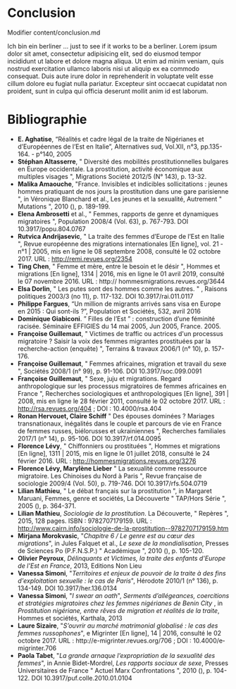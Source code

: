 # Conclusion
Modifier content/conclusion.md

Ich bin ein berliner … just to see if it works to be a berliner.
Lorem ipsum dolor sit amet, consectetur adipisicing elit, sed do eiusmod tempor incididunt ut labore et dolore magna aliqua. Ut enim ad minim veniam, quis nostrud exercitation ullamco laboris nisi ut aliquip ex ea commodo consequat. Duis aute irure dolor in reprehenderit in voluptate velit esse cillum dolore eu fugiat nulla pariatur. Excepteur sint occaecat cupidatat non proident, sunt in culpa qui officia deserunt mollit anim id est laborum.



# Bibliographie

- **E. Aghatise**, “Réalités et cadre légal de la traite de Nigérianes et d’Européennes de l’Est en Italie”, Alternatives sud, Vol.XII, n°3, pp.135-164. - p°140,  2005
- **Stéphan Altasserre**, " Diversité des mobilités prostitutionnelles bulgares en Europe occidentale. La prostitution, activité économique aux multiples visages ", Migrations Société 2012/5 (N° 143), p. 13-32.
- **Malika Amaouche**, "France. Invisibles et indicibles sollicitations : jeunes hommes pratiquant de nos jours la prostitution dans une gare parisienne ", in Véronique Blanchard et al., Les jeunes et la sexualité, Autrement " Mutations ", 2010 (), p. 189-199.
- **Elena Ambrosetti** et al., " Femmes, rapports de genre et dynamiques migratoires ", Population 2008/4 (Vol. 63), p. 767-793. DOI 10.3917/popu.804.0767
- **Rutvica Andrijasevic**, " La traite des femmes d’Europe de l’Est en Italie ", Revue européenne des migrations internationales [En ligne], vol. 21 ­ n°1 | 2005, mis en ligne le 08 septembre 2008, consulté le 02 octobre 2017. URL : http://remi.revues.org/2354
- **Ting Chen**, " Femme et mère, entre le besoin et le désir ", Hommes et migrations [En ligne], 1314 | 2016, mis en ligne le 01 avril 2019, consulté le 07 novembre 2016. URL : http:// hommesmigrations.revues.org/3644
- **Elsa Dorlin**, " Les putes sont des hommes comme les autres. " , Raisons politiques 2003/3 (no 11), p. 117-132. DOI 10.3917/rai.011.0117
- **Philippe Fargues**, “Un million de migrants arrivés sans visa en Europe en 2015 : Qui sont-ils ?”, Population et Sociétés, 532, avril 2016
- **Dominique Giabiconi**. ” Filles de l’Est ” : construction d’une féminité racisée. Séminaire EFFIGIES du 14 mai 2005, Jun 2005, France. 2005. <halshs-00003981>
- **Françoise Guillemaut**, " Victimes de traffic ou actrices d'un processus migratoire ? Saisir la voix des femmes migrantes prostituées par la recherche-action (enquête) ", Terrains & travaux 2006/1 (n° 10), p. 157-176.
- **Françoise Guillemaut**, " Femmes africaines, migration et travail du sexe ", Sociétés 2008/1 (n° 99), p. 91-106. DOI 10.3917/soc.099.0091
- **Françoise Guillemaut**, " Sexe, juju et migrations. Regard anthropologique sur les processus migratoires de femmes africaines en France ", Recherches sociologiques et anthropologiques [En ligne], 39­1 | 2008, mis en ligne le 28 février 2011, consulté le 02 octobre 2017. URL : http://rsa.revues.org/404 ; DOI : 10.4000/rsa.404
- **Ronan Hervouet, Claire Schiff** " Des épouses dominées ? Mariages transnationaux, inégalités dans le couple et parcours de vie en France de femmes russes, biélorusses et ukrainiennes ", Recherches familiales 2017/1 (n° 14), p. 95-106. DOI 10.3917/rf.014.0095
- **Florence Lévy**, " Chiffonniers ou prostituées ", Hommes et migrations [En ligne], 1311 | 2015, mis en ligne le 01 juillet 2018, consulté le 24 février 2016. URL : http://hommesmigrations.revues.org/3276
- **Florence Lévy, Marylène Lieber** " La sexualité comme ressource migratoire. Les Chinoises du Nord à Paris ", Revue française de sociologie 2009/4 (Vol. 50), p. 719-746. DOI 10.3917/rfs.504.0719
- **Lilian Mathieu**, " Le débat français sur la prostitution ", in Margaret Maruani, Femmes, genre et sociétés, La Découverte " TAP/Hors Série ", 2005 (), p. 364-371.
- **Lilian Mathieu**, *Sociologie de la prostitution*. La Découverte, " Repères ", 2015, 128 pages. ISBN : 9782707179159. URL : http://www.cairn.info/sociologie-de-la-prostitution--9782707179159.htm
- **Mirjana Morokvasic**, "*Chapitre 6 / Le genre est au cœur des migrations*", in Jules Falquet et al., *Le sexe de la mondialisation*, Presses de Sciences Po (P.F.N.S.P.) " Académique ", 2010 (), p. 105-120.
- **Olivier Peyroux**, *Délinquants et Victimes, la traite des enfants d'Europe de l'Est en France*, 2013, Editions Non Lieu
- **Vanessa Simoni**, "*Territoires et enjeux de pouvoir de la traite à des fins d'exploitation sexuelle : le cas de Paris*", Hérodote 2010/1 (n° 136), p. 134-149. DOI 10.3917/her.136.0134
- **Vanessa Simoni**, "*I swear an oath*", *Serments d’allégeances, coercitions et stratégies migratoires chez les femmes nigérianes de Benin City* , in *Prostitution nigériane, entre rêves de migration et réalités de la traite*, Hommes et sociétés, Karthala, 2013
- **Laure Sizaire**, "*S’ouvrir au marché matrimonial globalisé : le cas des femmes russophones*", e­ Migrinter [En ligne], 14 | 2016, consulté le 02 octobre 2017. URL : http://e­-migrinter.revues.org/706 ; DOI : 10.4000/e­migrinter.706
- **Paola Tabet**, "*La grande arnaque l’expropriation de la sexualité des femmes*", in Annie Bidet-Mordrel, *Les rapports sociaux de sexe*, Presses Universitaires de France " Actuel Marx Confrontations ", 2010 (), p. 104-122. DOI 10.3917/puf.colle.2010.01.0104
